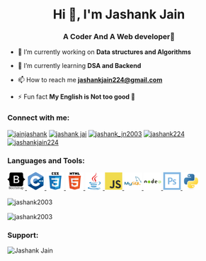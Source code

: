 <h1 align="center">Hi 👋, I'm Jashank Jain</h1>
<h3 align="center">A Coder And A Web developer🤖</h3>

- 🔭 I’m currently working on **Data structures and Algorithms**

- 🌱 I’m currently learning **DSA and Backend**

- 📫 How to reach me **jashankjain224@gmail.com**

- ⚡ Fun fact **My English is Not too good 🥲**

<h3 align="left">Connect with me:</h3>
<p align="left">
<a href="https://twitter.com/jainjashank" target="blank"><img align="center" src="https://raw.githubusercontent.com/rahuldkjain/github-profile-readme-generator/master/src/images/icons/Social/twitter.svg" alt="jainjashank" height="30" width="40" /></a>
<a href="https://linkedin.com/in/jashank jai" target="blank"><img align="center" src="https://raw.githubusercontent.com/rahuldkjain/github-profile-readme-generator/master/src/images/icons/Social/linked-in-alt.svg" alt="jashank jai" height="30" width="40" /></a>
<a href="https://instagram.com/jashank_jn2003" target="blank"><img align="center" src="https://raw.githubusercontent.com/rahuldkjain/github-profile-readme-generator/master/src/images/icons/Social/instagram.svg" alt="jashank_jn2003" height="30" width="40" /></a>
<a href="https://www.codechef.com/users/jashank224" target="blank"><img align="center" src="https://cdn.jsdelivr.net/npm/simple-icons@3.1.0/icons/codechef.svg" alt="jashank224" height="30" width="40" /></a>
<a href="https://www.hackerrank.com/jashankjain224" target="blank"><img align="center" src="https://raw.githubusercontent.com/rahuldkjain/github-profile-readme-generator/master/src/images/icons/Social/hackerrank.svg" alt="jashankjain224" height="30" width="40" /></a>
</p>

<h3 align="left">Languages and Tools:</h3>
<p align="left"> <a href="https://getbootstrap.com" target="_blank" rel="noreferrer"> <img src="https://raw.githubusercontent.com/devicons/devicon/master/icons/bootstrap/bootstrap-plain-wordmark.svg" alt="bootstrap" width="40" height="40"/> </a> <a href="https://www.w3schools.com/cpp/" target="_blank" rel="noreferrer"> <img src="https://raw.githubusercontent.com/devicons/devicon/master/icons/cplusplus/cplusplus-original.svg" alt="cplusplus" width="40" height="40"/> </a> <a href="https://www.w3schools.com/css/" target="_blank" rel="noreferrer"> <img src="https://raw.githubusercontent.com/devicons/devicon/master/icons/css3/css3-original-wordmark.svg" alt="css3" width="40" height="40"/> </a> <a href="https://www.w3.org/html/" target="_blank" rel="noreferrer"> <img src="https://raw.githubusercontent.com/devicons/devicon/master/icons/html5/html5-original-wordmark.svg" alt="html5" width="40" height="40"/> </a> <a href="https://www.java.com" target="_blank" rel="noreferrer"> <img src="https://raw.githubusercontent.com/devicons/devicon/master/icons/java/java-original.svg" alt="java" width="40" height="40"/> </a> <a href="https://developer.mozilla.org/en-US/docs/Web/JavaScript" target="_blank" rel="noreferrer"> <img src="https://raw.githubusercontent.com/devicons/devicon/master/icons/javascript/javascript-original.svg" alt="javascript" width="40" height="40"/> </a> <a href="https://www.mysql.com/" target="_blank" rel="noreferrer"> <img src="https://raw.githubusercontent.com/devicons/devicon/master/icons/mysql/mysql-original-wordmark.svg" alt="mysql" width="40" height="40"/> </a> <a href="https://nodejs.org" target="_blank" rel="noreferrer"> <img src="https://raw.githubusercontent.com/devicons/devicon/master/icons/nodejs/nodejs-original-wordmark.svg" alt="nodejs" width="40" height="40"/> </a> <a href="https://www.photoshop.com/en" target="_blank" rel="noreferrer"> <img src="https://raw.githubusercontent.com/devicons/devicon/master/icons/photoshop/photoshop-line.svg" alt="photoshop" width="40" height="40"/> </a> <a href="https://www.python.org" target="_blank" rel="noreferrer"> <img src="https://raw.githubusercontent.com/devicons/devicon/master/icons/python/python-original.svg" alt="python" width="40" height="40"/> </a> </p>



<p><img align="center" src="https://github-readme-stats.vercel.app/api/top-langs?username=jashank2003&show_icons=true&locale=en&layout=compact" alt="jashank2003" /></p>

<p><img align="center" src="https://github-readme-streak-stats.herokuapp.com/?user=jashank2003&" alt="jashank2003" /></p>
<h3 align="left">Support:</h3>
<p><a href="https://www.buymeacoffee.com/Jashank Jain"> <img align="left" src="https://cdn.buymeacoffee.com/buttons/v2/default-yellow.png" height="50" width="210" alt="Jashank Jain" /></a></p><br><br>
